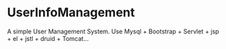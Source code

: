 # UserInfoManagement
A simple User Management System. Use Mysql + Bootstrap + Servlet + jsp + el + jstl + druid + Tomcat...
